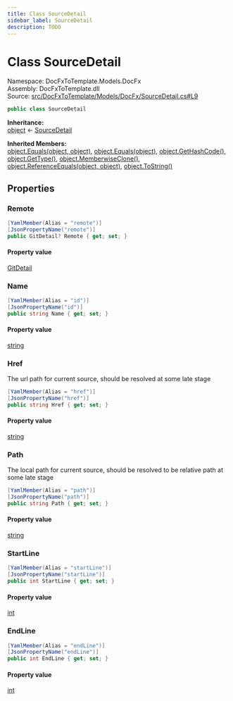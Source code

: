 ```yaml
---
title: Class SourceDetail
sidebar_label: SourceDetail
description: TODO
---
```


# Class SourceDetail
Namespace: DocFxToTemplate.Models.DocFx   
Assembly: DocFxToTemplate.dll  
Source: [src/DocFxToTemplate/Models/DocFx/SourceDetail.cs#L9](https://github.com/k-wojcik/DocFxToTemplate/blob/master/src/DocFxToTemplate/Models/DocFx/SourceDetail.cs#L9)    
   

```csharp title="src/DocFxToTemplate/Models/DocFx/SourceDetail.cs#L9" 
public class SourceDetail
```

**Inheritance:**   
[object](https://learn.microsoft.com/dotnet/api/system.object) &lt;- 
[SourceDetail](../DocFxToTemplate.Models.DocFx/SourceDetail)   

**Inherited Members:**   
[object.Equals(object, object)](https://learn.microsoft.com/dotnet/api/system.object.equals#system-object-equals(system-object-system-object)), [object.Equals(object)](https://learn.microsoft.com/dotnet/api/system.object.equals#system-object-equals(system-object)), [object.GetHashCode()](https://learn.microsoft.com/dotnet/api/system.object.gethashcode), [object.GetType()](https://learn.microsoft.com/dotnet/api/system.object.gettype), [object.MemberwiseClone()](https://learn.microsoft.com/dotnet/api/system.object.memberwiseclone), [object.ReferenceEquals(object, object)](https://learn.microsoft.com/dotnet/api/system.object.referenceequals), [object.ToString()](https://learn.microsoft.com/dotnet/api/system.object.tostring)   

   

## Properties
### Remote
   
            
```csharp title="src/DocFxToTemplate/Models/DocFx/SourceDetail.cs#L11"
[YamlMember(Alias = "remote")]
[JsonPropertyName("remote")]
public GitDetail? Remote { get; set; }
```   

#### Property value
[GitDetail](../DocFxToTemplate.Models.DocFx/GitDetail)   
   
### Name
   
            
```csharp title="src/DocFxToTemplate/Models/DocFx/SourceDetail.cs#L15"
[YamlMember(Alias = "id")]
[JsonPropertyName("id")]
public string Name { get; set; }
```   

#### Property value
[string](https://learn.microsoft.com/dotnet/api/system.string)   
   
### Href
The url path for current source, should be resolved at some late stage   
            
```csharp title="src/DocFxToTemplate/Models/DocFx/SourceDetail.cs#L22"
[YamlMember(Alias = "href")]
[JsonPropertyName("href")]
public string Href { get; set; }
```   

#### Property value
[string](https://learn.microsoft.com/dotnet/api/system.string)   
   
### Path
The local path for current source, should be resolved to be relative path at some late stage   
            
```csharp title="src/DocFxToTemplate/Models/DocFx/SourceDetail.cs#L29"
[YamlMember(Alias = "path")]
[JsonPropertyName("path")]
public string Path { get; set; }
```   

#### Property value
[string](https://learn.microsoft.com/dotnet/api/system.string)   
   
### StartLine
   
            
```csharp title="src/DocFxToTemplate/Models/DocFx/SourceDetail.cs#L33"
[YamlMember(Alias = "startLine")]
[JsonPropertyName("startLine")]
public int StartLine { get; set; }
```   

#### Property value
[int](https://learn.microsoft.com/dotnet/api/system.int32)   
   
### EndLine
   
            
```csharp title="src/DocFxToTemplate/Models/DocFx/SourceDetail.cs#L37"
[YamlMember(Alias = "endLine")]
[JsonPropertyName("endLine")]
public int EndLine { get; set; }
```   

#### Property value
[int](https://learn.microsoft.com/dotnet/api/system.int32)   
   
   

   

   

   

   

   